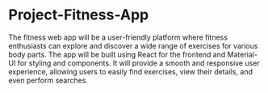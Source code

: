 # Project-Fitness-App

The fitness web app will be a user-friendly platform where fitness enthusiasts can explore and discover a wide range of exercises for various body parts. The app will be built using React for the frontend and Material-UI for styling and components. It will provide a smooth and responsive user experience, allowing users to easily find exercises, view their details, and even perform searches.
